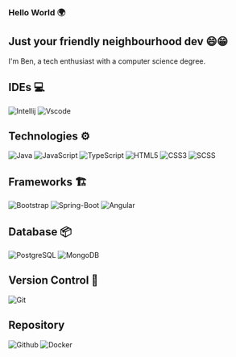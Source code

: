 ### Hello World 🌍

<!--
**Bemo7/Bemo7** is a ✨ _special_ ✨ repository because its `README.md` (this file) appears on your GitHub profile.

Here are some ideas to get you started:

- 🔭 I’m currently working on ...
- 🌱 I’m currently learning ...
- 👯 I’m looking to collaborate on ...
- 🤔 I’m looking for help with ...
- 💬 Ask me about ...
- 📫 How to reach me: ...
- 😄 Pronouns: ...
- ⚡ Fun fact: ...
-->

## Just your friendly neighbourhood dev 😄😁
I'm Ben, a tech enthusiast with a computer science degree.

## IDEs 💻
![Intellij](https://img.shields.io/badge/Intellij-50068c?style=flat-square&logo=intellij-idea)
![Vscode](https://img.shields.io/badge/Vscode-blue?style=flat-square&logo=visual-studio-code)

## Technologies ⚙️
![Java](https://img.shields.io/badge/Java-d90202?style=flat-square)
![JavaScript](https://img.shields.io/badge/JavaScript-737302?style=flat-square&logo=javascript)
![TypeScript](https://img.shields.io/badge/TypeScript-021773?style=flat-square&logo=typescript)
![HTML5](https://img.shields.io/badge/HTML5-752813?style=flat-square&logo=html5)
![CSS3](https://img.shields.io/badge/CSS3-3d1d5c?style=flat-square&logo=css)
![SCSS](https://img.shields.io/badge/SCSS-854263?style=flat-square&logo=sass)

## Frameworks 🏗️
![Bootstrap](https://img.shields.io/badge/Bootstrap-2e1e45?style=flat-square&logo=bootstrap)
![Spring-Boot](https://img.shields.io/badge/Spring%20Boot-027313?style=flat-square&logo=springboot)
![Angular](https://img.shields.io/badge/Angular-c302c9?style=flat-square&logo=angular)

## Database 📦
![PostgreSQL](https://img.shields.io/badge/PostgreSQL-white?style=flat-square&logo=postgresql)
![MongoDB](https://img.shields.io/badge/MongoDB-black?style=flat-square&logo=mongodb)

## Version Control 📃
![Git](https://img.shields.io/badge/Git-black?style=flat-square&logo=git)

## Repository 
![Github](https://img.shields.io/badge/Github-black?style=flat-square&logo=github)
![Docker](https://img.shields.io/badge/Docker-023173?style=flat-square&logo=docker)
